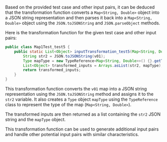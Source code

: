 Based on the provided test case and other input pairs, it can be deduced that the transformation function converts a `Map<String, Double>` object into a JSON string representation and then parses it back into a `Map<String, Double>` object using the `JSON.toJSONString` and `JSON.parseObject` methods.

Here is the transformation function for the given test case and other input pairs:

```java
public class Map1Test_test5 {
    public static List<Object> inputTransformation_test5(Map<String, Double> v01) {
        String str2 = JSON.toJSONString(v01);
        Type mapType = new TypeReference<Map<String, Double>>() {}.getType();
        List<Object> transformed_inputs = Arrays.asList(str2, mapType);
        return transformed_inputs;
    }
}
```

This transformation function converts the `v01` map into a JSON string representation using the `JSON.toJSONString` method and assigns it to the `str2` variable. It also creates a `Type` object `mapType` using the `TypeReference` class to represent the type of the map (`Map<String, Double>`).

The transformed inputs are then returned as a list containing the `str2` JSON string and the `mapType` object.

This transformation function can be used to generate additional input pairs and handle other potential input pairs with similar characteristics.